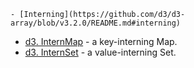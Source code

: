     - [Interning](https://github.com/d3/d3-array/blob/v3.2.0/README.md#interning)

- [d3. InternMap](https://github.com/d3/d3-array/blob/v3.2.0/README.md#InternMap) - a key-interning Map.
- [d3. InternSet](https://github.com/d3/d3-array/blob/v3.2.0/README.md#InternSet) - a value-interning Set.
